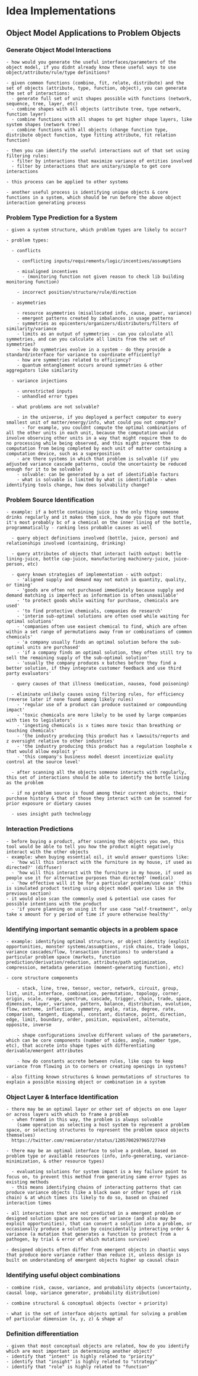 # Idea Implementations


## Object Model Applications to Problem Objects

  ### Generate Object Model Interactions

    - how would you generate the useful interfaces/parameters of the object model, if you didnt already know these useful ways to use object/attribute/rule/type definitions?

    - given common functions (combine, fit, relate, distribute) and the set of objects (attribute, type, function, object), you can generate the set of interactions:
      - generate full set of unit shapes possible with functions (network, sequence, tree, layer, etc)
      - combine shapes with all objects (attribute tree, type network, function layer)
      - combine functions with all shapes to get higher shape layers, like system shapes (network tree)
      - combine functions with all objects (change function type, distribute object function, type fitting attribute, fit relation function)

    - then you can identify the useful interactions out of that set using filtering rules:
      - filter by interactions that maximize variance of entities involved
      - filter by interactions that are unitary/simple to get core interactions

    - this process can be applied to other systems

    - another useful process is identifying unique objects & core functions in a system, which should be run before the above object interaction generating process
    

  ### Problem Type Prediction for a System

    - given a system structure, which problem types are likely to occur?

    - problem types:

      - conflicts

        - conflicting inputs/requirements/logic/incentives/assumptions

        - misaligned incentives 
          - (monitoring function not given reason to check lib building monitoring function)

        - incorrect position/structure/rule/direction

      - asymmetries

        - resource asymmetries (misallocated info, cause, power, variance)
        - emergent patterns created by imbalances in usage patterns
        - symmetries as epicenters/organizers/distributers/filters of similarity/variance
        - limits as an output of symmetries - can you calculate all symmetries, and can you calculate all limits from the set of symmetries?
        - how do symmetries evolve in a system - do they provide a standard/interface for variance to coordinate efficiently?
        - how are symmetries related to efficiency?
        - quantum entanglement occurs around symmetries & other aggregators like similarity

      - variance injections

        - unrestricted inputs
        - unhandled error types

      - what problems are not solvable?

        - in the universe, if you deployed a perfect computer to every smallest unit of matter/energy/info, what could you not compute?
          - for example, you couldnt compute the optimal combinations of all the other units in each unit, because the computation would involve observing other units in a way that might require them to do no processing while being observed, and this might prevent the computation from being completed by each unit of matter containing a computation device, such as a superposition
        - are there systems in which that problem is solvable (if you adjusted variance cascade patterns, could the uncertainty be reduced enough for it to be solvable)
        - solvable: can be generated by a set of identifiable factors
        - what is solvable is limited by what is identifiable - when identifying tools change, how does solvability change?



  ### Problem Source Identification

    - example: if a bottle containing juice is the only thing someone drinks regularly and it makes them sick, how do you figure out that it's most probably bc of a chemical on the inner lining of the bottle, programmatically - ranking less probable causes as well

      - query object definitions involved (bottle, juice, person) and relationships involved (containing, drinking)

      - query attributes of objects that interact (with output: bottle lining-juice, bottle cap-juice, manufacturing machinery-juice, juice-person, etc)

      - query known strategies of implementation - with output:
        - 'aligned supply and demand may not match in quantity, quality, or timing'
        - 'goods are often not purchased immediately because supply and demand matching is imperfect as information is often unavailable'
        - 'to protect goods while waiting for purchase, chemicals are used'
        - 'to find protective chemicals, companies do research'
        - 'interim sub-optimal solutions are often used while waiting for optimal solutions'
        - 'companies often use easiest chemical to find, which are often within a set range of permutations away from or combinations of common chemicals'
        - 'a company usually finds an optimal solution before the sub-optimal units are purchased'
        - 'if a company finds an optimal solution, they often still try to sell the remaining supply of the sub-optimal solution'
        - 'usually the company produces x batches before they find a better solution, if they integrate customer feedback and use third party evaluators'

      - query causes of that illness (medication, nausea, food poisoning)

      - eliminate unlikely causes using filtering rules, for efficiency (reverse later if none found among likely rules)
        - 'regular use of a product can produce sustained or compounding impact'
        - 'toxic chemicals are more likely to be used by large companies with ties to legislators'
        - 'ingesting chemicals is x times more toxic than breathing or touching chemicals'
        - 'the industry producing this product has x lawsuits/reports and z oversight relative to other industries'
        - 'the industry producing this product has a regulation loophole x that would allow exploit y'
        - 'this company's business model doesnt incentivize quality control at the source level'

      - after scanning all the objects someone interacts with regularly, this set of interactions should be able to identify the bottle lining as the problem

      - if no problem source is found among their current objects, their purchase history & that of those they interact with can be scanned for prior exposure or dietary causes

      - uses insight path technology


  ### Interaction Predictions

    - before buying a product, after scanning the objects you own, this tool would be able to tell you how the product might negatively interact with the other objects
    - example: when buying essential oil, it would answer questions like:
      - 'how will this interact with the furniture in my house, if used as directed?' (diffuser)
      - 'how will this interact with the furniture in my house, if used as people use it for alternative purposes than directed' (medical)
      - 'how effective will it be for a particular problem/use case' (this is simulated product testing using object model queries like in the previous section)
    - it would also scan the commonly used & potential use cases for possible intentions with the product
      - 'if youre planning on using it for use case "self-treatment", only take x amount for y period of time if youre otherwise healthy'


  ### Identifying important semantic objects in a problem space

    - example: identifying optimal structure, or object identity (exploit opportunities, monster systems/assumptions, risk chains, trade loops, variance cascades/flow, transaction iterations) to understand a particular problem space (markets, function prediction/derivation/reduction, attribute/path optimization, compression, metadata generation (moment-generating function), etc)

    - core structure components

        - stack, line, tree, tensor, vector, network, circuit, group, list, unit, interface, combination, permutation, topology, corner, origin, scale, range, spectrum, cascade, trigger, chain, trade, space, dimension, layer, variance, pattern, balance, distribution, evolution, flow, extreme, inflection, symmetry, angle, ratio, degree, rate, comparison, tangent, diagonal, constant, distance, point, direction, edge, limit, boundary, order, position, equivalent, alternate, opposite, inverse

        - shape configurations involve different values of the parameters, which can be core components (number of sides, angle, number type, etc), that accrete into shape types with differentiating derivable/emergent attributes

        - how do constants accrete between rules, like caps to keep variance from flowing in to corners or creating openings in systems?

    - also fitting known structures & known permutations of structures to explain a possible missing object or combination in a system


  ### Object Layer & Interface Identification

    - there may be an optimal layer or other set of objects on one layer or across layers with which to frame a problem
      - when framed in this way, the problem is always solvable 
        (same operation as selecting a host system to represent a problem space, or selecting structures to represent the problem space objects themselves)
      https://twitter.com/remixerator/status/1205700297965727749

    - there may be an optimal interface to solve a problem, based on problem type or available resources (info, info-generating, variance-minimization, & other resource types)

      - evaluating solutions for system impact is a key failure point to focus on, to prevent this method from generating same error types as existing methods
      - this means identifying chains of interacting patterns that can produce variance objects (like a black swan or other types of risk chain) & at which times its likely to do so, based on chained interaction times

    - all interactions that are not predicted in a emergent problem or designed solution space are sources of variance (and also may be exploit opportunities), that can convert a solution into a problem, or occasionally produce a solution by coincidentally interacting order & variance (a mutation that generates a function to protect from a pathogen, by trial & error of which mutations survive)

    - designed objects often differ from emergent objects in chaotic ways that produce more variance rather than reduce it, unless design is built on understanding of emergent objects higher up causal chain


  ### Identifying useful object combinations

    - combine risk, cause, variance, and probability objects (uncertainty, causal loop, variance generator, probability distribution)

    - combine structural & conceptual objects (vector + priority)

    - what is the set of interface objects optimal for solving a problem of particular dimension (x, y, z) & shape a?


  ### Definition differentiation

    - given that most conceptual objects are related, how do you identify which are most important in determining another object?
    - identify that "intent" is highly related to "priority"
    - identify that "insight" is highly related to "strategy"
    - identify that "role" is highly related to "function"

